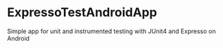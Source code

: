# ExpressoTestAndroidApp
 Simple app for unit and instrumented testing with JUnit4 and Expresso on Android
